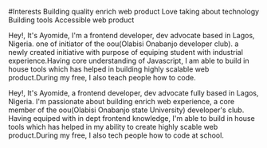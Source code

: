 #Interests
Building quality enrich web product
Love taking about technology
Building tools
Accessible web product

Hey!, It's Ayomide, I'm a frontend developer, dev advocate based in Lagos, Nigeria.
one of initiator of the oou(Olabisi Onabanjo developer club). a newly created initiative with purpose of equiping
student with industrial experience.Having core understanding of Javascript, I am able to build in house tools which has helped in building highly scalable web product.During my free, I also teach people how to code.

Hey!, It's Ayomide, a frontend developer, dev advocate fully based in Lagos, Nigeria. I'm passionate about building enrich web experience, a core member of the oou(Olabisi Onabanjo state University) developer's club.
Having equiped with in dept frontend knowledge, I'm able to build in house tools which has helped in my ability
to create highly scable web product.During my free, I also tech people how to code at school.
